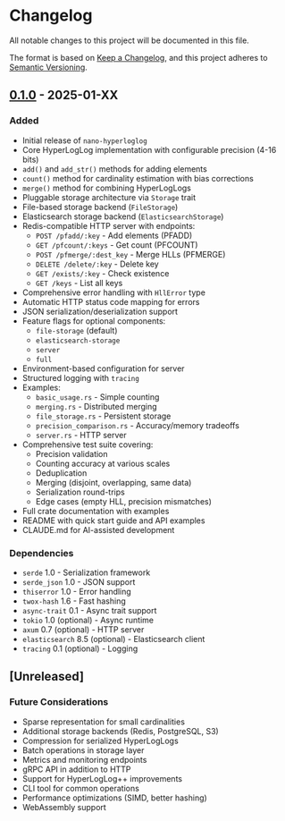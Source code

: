# Changelog

All notable changes to this project will be documented in this file.

The format is based on [Keep a Changelog](https://keepachangelog.com/en/1.0.0/),
and this project adheres to [Semantic Versioning](https://semver.org/spec/v2.0.0.html).

## [0.1.0] - 2025-01-XX

### Added

- Initial release of `nano-hyperloglog`
- Core HyperLogLog implementation with configurable precision (4-16 bits)
- `add()` and `add_str()` methods for adding elements
- `count()` method for cardinality estimation with bias corrections
- `merge()` method for combining HyperLogLogs
- Pluggable storage architecture via `Storage` trait
- File-based storage backend (`FileStorage`)
- Elasticsearch storage backend (`ElasticsearchStorage`)
- Redis-compatible HTTP server with endpoints:
  - `POST /pfadd/:key` - Add elements (PFADD)
  - `GET /pfcount/:keys` - Get count (PFCOUNT)
  - `POST /pfmerge/:dest_key` - Merge HLLs (PFMERGE)
  - `DELETE /delete/:key` - Delete key
  - `GET /exists/:key` - Check existence
  - `GET /keys` - List all keys
- Comprehensive error handling with `HllError` type
- Automatic HTTP status code mapping for errors
- JSON serialization/deserialization support
- Feature flags for optional components:
  - `file-storage` (default)
  - `elasticsearch-storage`
  - `server`
  - `full`
- Environment-based configuration for server
- Structured logging with `tracing`
- Examples:
  - `basic_usage.rs` - Simple counting
  - `merging.rs` - Distributed merging
  - `file_storage.rs` - Persistent storage
  - `precision_comparison.rs` - Accuracy/memory tradeoffs
  - `server.rs` - HTTP server
- Comprehensive test suite covering:
  - Precision validation
  - Counting accuracy at various scales
  - Deduplication
  - Merging (disjoint, overlapping, same data)
  - Serialization round-trips
  - Edge cases (empty HLL, precision mismatches)
- Full crate documentation with examples
- README with quick start guide and API examples
- CLAUDE.md for AI-assisted development

### Dependencies

- `serde` 1.0 - Serialization framework
- `serde_json` 1.0 - JSON support
- `thiserror` 1.0 - Error handling
- `twox-hash` 1.6 - Fast hashing
- `async-trait` 0.1 - Async trait support
- `tokio` 1.0 (optional) - Async runtime
- `axum` 0.7 (optional) - HTTP server
- `elasticsearch` 8.5 (optional) - Elasticsearch client
- `tracing` 0.1 (optional) - Logging

## [Unreleased]

### Future Considerations

- Sparse representation for small cardinalities
- Additional storage backends (Redis, PostgreSQL, S3)
- Compression for serialized HyperLogLogs
- Batch operations in storage layer
- Metrics and monitoring endpoints
- gRPC API in addition to HTTP
- Support for HyperLogLog++ improvements
- CLI tool for common operations
- Performance optimizations (SIMD, better hashing)
- WebAssembly support

[0.1.0]: https://github.com/yourusername/nano-hyperloglog/releases/tag/v0.1.0
